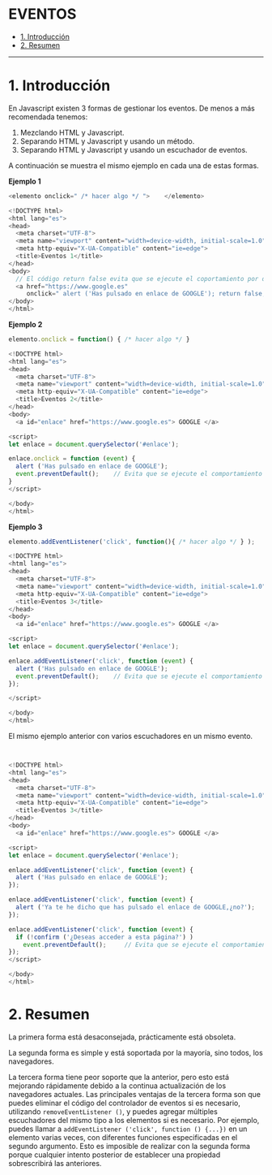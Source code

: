 # EVENTOS <!-- omit in toc -->

- [1. Introducción](#1-introducción)
- [2. Resumen](#2-resumen)

---


# 1. Introducción

En Javascript existen 3 formas de gestionar los eventos. De menos a más recomendada tenemos:

1. Mezclando HTML y Javascript.
2. Separando HTML y Javascript y usando un método.
3. Separando HTML y Javascript y usando un escuchador de eventos. 

A continuación se muestra el mismo ejemplo en cada una de estas formas.

**Ejemplo 1**

```javascript
<elemento onclick=" /* hacer algo */ ">    </elemento> 
```

```javascript
<!DOCTYPE html>
<html lang="es">
<head>
  <meta charset="UTF-8">
  <meta name="viewport" content="width=device-width, initial-scale=1.0">
  <meta http-equiv="X-UA-Compatible" content="ie=edge">
  <title>Eventos 1</title>
</head>
<body>
  // El código return false evita que se ejecute el coportamiento por defecto
  <a href="https://www.google.es" 
     onclick=" alert ('Has pulsado en enlace de GOOGLE'); return false; "> GOOGLE </a>
</body>
</html>
```

**Ejemplo 2**

```javascript
elemento.onclick = function() { /* hacer algo */ }
```

```javascript
<!DOCTYPE html>
<html lang="es">
<head>
  <meta charset="UTF-8">
  <meta name="viewport" content="width=device-width, initial-scale=1.0">
  <meta http-equiv="X-UA-Compatible" content="ie=edge">
  <title>Eventos 2</title>
</head>
<body>
  <a id="enlace" href="https://www.google.es"> GOOGLE </a>

<script>
let enlace = document.querySelector('#enlace');

enlace.onclick = function (event) {
  alert ('Has pulsado en enlace de GOOGLE');
  event.preventDefault();    // Evita que se ejecute el comportamiento por defecto
}
</script>

</body>
</html>
```

**Ejemplo 3**

```javascript
elemento.addEventListener('click', function(){ /* hacer algo */ } );
```

```javascript
<!DOCTYPE html>
<html lang="es">
<head>
  <meta charset="UTF-8">
  <meta name="viewport" content="width=device-width, initial-scale=1.0">
  <meta http-equiv="X-UA-Compatible" content="ie=edge">
  <title>Eventos 3</title>
</head>
<body>
  <a id="enlace" href="https://www.google.es"> GOOGLE </a>

<script>
let enlace = document.querySelector('#enlace');

enlace.addEventListener('click', function (event) {
  alert ('Has pulsado en enlace de GOOGLE');
  event.preventDefault();    // Evita que se ejecute el comportamiento por defecto
});

</script>

</body>
</html>
```

El mismo ejemplo anterior con varios escuchadores en un mismo evento. 

```javascript


<!DOCTYPE html>
<html lang="es">
<head>
  <meta charset="UTF-8">
  <meta name="viewport" content="width=device-width, initial-scale=1.0">
  <meta http-equiv="X-UA-Compatible" content="ie=edge">
  <title>Eventos 3</title>
</head>
<body>
  <a id="enlace" href="https://www.google.es"> GOOGLE </a>

<script>
let enlace = document.querySelector('#enlace');

enlace.addEventListener('click', function (event) {
  alert ('Has pulsado en enlace de GOOGLE');
});

enlace.addEventListener('click', function (event) {
  alert ('Ya te he dicho que has pulsado el enlace de GOOGLE,¿no?');
});

enlace.addEventListener('click', function (event) {
  if (!confirm ('¿Deseas acceder a esta página?') )
    event.preventDefault();     // Evita que se ejecute el comportamiento por defecto
});
</script>

</body>
</html>
```



# 2. Resumen

La primera forma está desaconsejada, prácticamente está obsoleta.

La segunda forma es simple y está soportada por la mayoría, sino todos, los navegadores.

La tercera forma tiene peor soporte que la anterior, pero esto está mejorando rápidamente debido a la continua actualización de los navegadores actuales. Las principales ventajas de la tercera forma son que puedes eliminar el código del controlador de eventos si es necesario, utilizando `removeEventListener ()`, y puedes agregar múltiples escuchadores del mismo tipo a los elementos si es necesario. Por ejemplo, puedes llamar a `addEventListener ('click', function () {...})` en un elemento varias veces, con diferentes funciones especificadas en el segundo argumento. Esto es imposible de realizar con la segunda forma porque cualquier intento posterior de establecer una propiedad sobrescribirá las anteriores.

